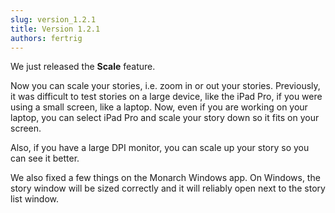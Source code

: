 ```yaml
---
slug: version_1.2.1
title: Version 1.2.1
authors: fertrig
---
```


We just released the **Scale** feature.

Now you can scale your stories, i.e. zoom in or out your stories. Previously, it was 
difficult to test stories on a large device, like the iPad Pro, if you were using a 
small screen, like a laptop. Now, even if you are working on your laptop, you can 
select iPad Pro and scale your story down so it fits on your screen.

Also, if you have a large DPI monitor, you can scale up your story so you can see 
it better.

We also fixed a few things on the Monarch Windows app. On Windows, the story window 
will be sized correctly and it will reliably open next to the story list window.

